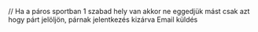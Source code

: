 // 
Ha a páros sportban 1 szabad hely van akkor ne eggedjük mást csak azt hogy párt jelöljön, párnak jelentkezés kizárva
Email küldés 
